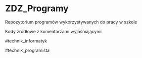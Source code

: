 # ZDZ_Programy

Repozytorium programów wykorzystywanych do pracy w szkole

Kody źródłowe z komentarzami wyjaśniającymi 

#technik_informatyk


#technik_programista


